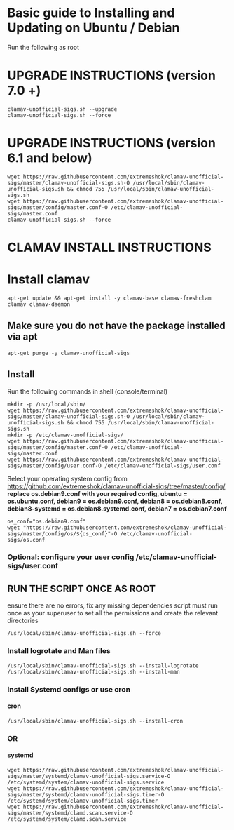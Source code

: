 # Basic guide to Installing and Updating on Ubuntu / Debian
Run the following as root

# UPGRADE INSTRUCTIONS (version 7.0 +)
```
clamav-unofficial-sigs.sh --upgrade
clamav-unofficial-sigs.sh --force
```

# UPGRADE INSTRUCTIONS (version 6.1 and below)
```
wget https://raw.githubusercontent.com/extremeshok/clamav-unofficial-sigs/master/clamav-unofficial-sigs.sh-O /usr/local/sbin/clamav-unofficial-sigs.sh && chmod 755 /usr/local/sbin/clamav-unofficial-sigs.sh
wget https://raw.githubusercontent.com/extremeshok/clamav-unofficial-sigs/master/config/master.conf-O /etc/clamav-unofficial-sigs/master.conf
clamav-unofficial-sigs.sh --force
```

# CLAMAV INSTALL INSTRUCTIONS
# Install clamav
```
apt-get update && apt-get install -y clamav-base clamav-freshclam clamav clamav-daemon
```

## Make sure you do not have the package installed via apt
```
apt-get purge -y clamav-unofficial-sigs
```

## Install
Run the following commands in shell (console/terminal)
```
mkdir -p /usr/local/sbin/
wget https://raw.githubusercontent.com/extremeshok/clamav-unofficial-sigs/master/clamav-unofficial-sigs.sh-O /usr/local/sbin/clamav-unofficial-sigs.sh && chmod 755 /usr/local/sbin/clamav-unofficial-sigs.sh
mkdir -p /etc/clamav-unofficial-sigs/
wget https://raw.githubusercontent.com/extremeshok/clamav-unofficial-sigs/master/config/master.conf-O /etc/clamav-unofficial-sigs/master.conf
wget https://raw.githubusercontent.com/extremeshok/clamav-unofficial-sigs/master/config/user.conf-O /etc/clamav-unofficial-sigs/user.conf
```
Select your operating system config from https://github.com/extremeshok/clamav-unofficial-sigs/tree/master/config/
**replace os.debian9.conf with your required config, ubuntu = os.ubuntu.conf, debian9 = os.debian9.conf, debian8 = os.debian8.conf, debian8-systemd = os.debian8.systemd.conf, debian7 = os.debian7.conf**
```
os_conf="os.debian9.conf"
wget "https://raw.githubusercontent.com/extremeshok/clamav-unofficial-sigs/master/config/os/${os_conf}"-O /etc/clamav-unofficial-sigs/os.conf
```

### Optional: configure your user config /etc/clamav-unofficial-sigs/user.conf

## RUN THE SCRIPT ONCE AS ROOT
ensure there are no errors, fix any missing dependencies
script must run once as your superuser to set all the permissions and create the relevant directories
```
/usr/local/sbin/clamav-unofficial-sigs.sh --force
```

### Install logrotate and Man files
```
/usr/local/sbin/clamav-unofficial-sigs.sh --install-logrotate
/usr/local/sbin/clamav-unofficial-sigs.sh --install-man
```

### Install Systemd configs or use cron
#### cron
```
/usr/local/sbin/clamav-unofficial-sigs.sh --install-cron
```
### OR
#### systemd
```
wget https://raw.githubusercontent.com/extremeshok/clamav-unofficial-sigs/master/systemd/clamav-unofficial-sigs.service-O /etc/systemd/system/clamav-unofficial-sigs.service
wget https://raw.githubusercontent.com/extremeshok/clamav-unofficial-sigs/master/systemd/clamav-unofficial-sigs.timer-O /etc/systemd/system/clamav-unofficial-sigs.timer
wget https://raw.githubusercontent.com/extremeshok/clamav-unofficial-sigs/master/systemd/clamd.scan.service-O /etc/systemd/system/clamd.scan.service
```
